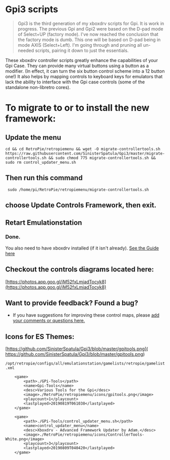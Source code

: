 # Gpi3 scripts

> Gpi3 is the third generation of my xboxdrv scripts for Gpi.  It is work in progress.  The previous Gpi and Gpi2 were based on the D-pad mode of Select+UP (factory mode).  I've now reached the conclusion that the factory mode is dumb.  This one will be based on D-pad being in mode AXIS (Select+Left).  I'm going through and pruning all un-needed scripts, pairing it down to just the essentials.

These xboxdrv controller scripts greatly enhance the capabilities of your Gpi Case.  They can provide many virtual buttons using a button as a modifier.  (In effect, it can turn the six button control scheme into a 12 button one!)  It also helps by mapping controls to keyboard keys for emulators that lack the ability to interface with the Gpi case controls (some of the standalone non-libretro cores).

# To migrate to or to install the new framework:

## Update the menu

```shell
cd && cd RetroPie/retropiemenu && wget -O migrate-controllertools.sh  https://raw.githubusercontent.com/SinisterSpatula/Gpi3/master/migrate-controllertools.sh && sudo chmod 775 migrate-controllertools.sh && sudo rm control_updater_menu.sh
```

## Then run this command

```shell
 sudo /home/pi/RetroPie/retropiemenu/migrate-controllertools.sh
```
## choose Update Controls Framework, then exit.

## Retart Emulationstation

### Done.

You also need to have xboxdrv installed (if it isn't already).  [See the Guide here](https://sinisterspatula.github.io/RetroflagGpiGuides/Controls_Updater_Menu)

## Checkout the controls diagrams located here:
[https://photos.app.goo.gl/iM52fxLmjadTocyk8](https://photos.app.goo.gl/iM52fxLmjadTocyk8)


## Want to provide feedback?  Found a bug?

* If you have suggestions for improving these control maps, please [add your comments or questions here.](https://github.com/SinisterSpatula/Gpi3/issues/)

## Icons for ES Themes:
[https://github.com/SinisterSpatula/Gpi3/blob/master/gpitools.png]( https://github.com/SinisterSpatula/Gpi3/blob/master/gpitools.png)


`/opt/retropie/configs/all/emulationstation/gamelists/retropie/gamelist.xml`

```
    <game>
        <path>./GPi-Tools</path>
        <name>Gpi-Tools</name>
        <desc>Various Tools for the Gpi</desc>
        <image>./RetroPie/retropiemenu/icons/gpitools.png</image>
        <playcount>1</playcount>
        <lastplayed>20190819T061038</lastplayed>
    </game>

    <game>
        <path>./GPi-Tools/control_updater_menu.sh</path>
        <name>control_updater_menu</name>
        <desc>Xboxdrv - Advanced Framework Updater by Adam.</desc>
        <image>./RetroPie/retropiemenu/icons/ControllerTools-White.png</image>
        <playcount>3</playcount>
        <lastplayed>20190809T040420</lastplayed>
    </game>
```

